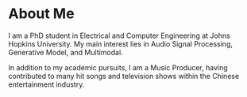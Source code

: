 # About Me

I am a PhD student in Electrical and Computer Engineering at Johns Hopkins University. My main interest lies in Audio Signal Processing, Generative Model, and Multimodal.

In addition to my academic pursuits, I am a Music Producer, having contributed to many hit songs and television shows within the Chinese entertainment industry.
